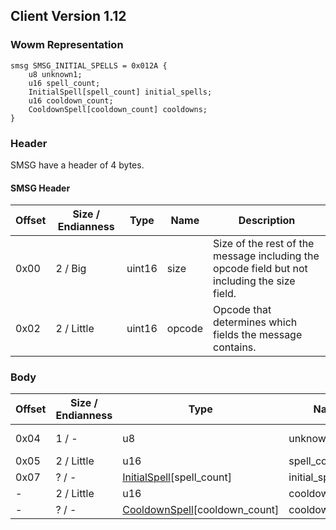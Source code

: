 ## Client Version 1.12

### Wowm Representation
```rust,ignore
smsg SMSG_INITIAL_SPELLS = 0x012A {
    u8 unknown1;
    u16 spell_count;
    InitialSpell[spell_count] initial_spells;
    u16 cooldown_count;
    CooldownSpell[cooldown_count] cooldowns;
}
```
### Header

SMSG have a header of 4 bytes.

#### SMSG Header

| Offset | Size / Endianness | Type   | Name   | Description |
| ------ | ----------------- | ------ | ------ | ----------- |
| 0x00   | 2 / Big           | uint16 | size   | Size of the rest of the message including the opcode field but not including the size field.|
| 0x02   | 2 / Little        | uint16 | opcode | Opcode that determines which fields the message contains.|

### Body

| Offset | Size / Endianness | Type | Name | Description | Comment |
| ------ | ----------------- | ---- | ---- | ----------- | ------- |
| 0x04 | 1 / - | u8 | unknown1 |  | cmangos/mangoszero: sets to 0 |
| 0x05 | 2 / Little | u16 | spell_count |  |  |
| 0x07 | ? / - | [InitialSpell](initialspell.md)[spell_count] | initial_spells |  |  |
| - | 2 / Little | u16 | cooldown_count |  |  |
| - | ? / - | [CooldownSpell](cooldownspell.md)[cooldown_count] | cooldowns |  |  |

